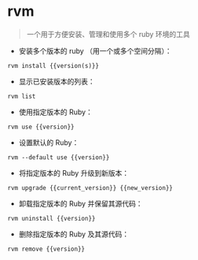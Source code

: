 # rvm

> 一个用于方便安装、管理和使用多个 ruby 环境的工具

- 安装多个版本的 ruby （用一个或多个空间分隔）：

`rvm install {{version(s)}}`

- 显示已安装版本的列表：

`rvm list`

- 使用指定版本的 Ruby：

`rvm use {{version}}`

- 设置默认的 Ruby：

`rvm --default use {{version}}`

- 将指定版本的 Ruby 升级到新版本：

`rvm upgrade {{current_version}} {{new_version}}`

- 卸载指定版本的 Ruby 并保留其源代码：

`rvm uninstall {{version}}`

- 删除指定版本的 Ruby 及其源代码：

`rvm remove {{version}}`

[#]: contributors: ([Datura stramonium L.])